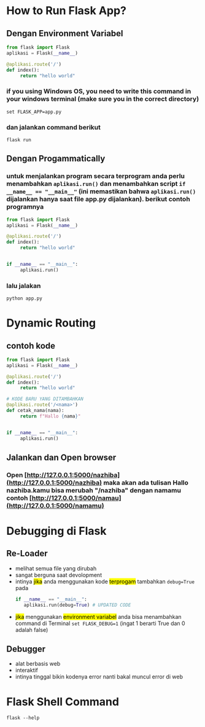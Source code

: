 # How to Run Flask App?
## Dengan Environment Variabel
```python
from flask import Flask
aplikasi = Flask(__name__)

@aplikasi.route('/')
def index():
     return "hello world"
```
### if you using Windows OS, you need to write this command in your windows terminal (make sure you in the correct directory)

```shell
set FLASK_APP=app.py
```

### dan jalankan command berikut

```shell
flask run
```

## Dengan Progammatically

### untuk menjalankan program secara terprogram anda perlu menambahkan ```aplikasi.run()``` dan menambahkan script ```if __name__ == "__main__"``` (ini memastikan bahwa ```aplikasi.run()``` dijalankan hanya saat file app.py dijalankan). berikut contoh programnya

```python
from flask import Flask
aplikasi = Flask(__name__)

@aplikasi.route('/')
def index():
     return "hello world"


if __name__ == "__main__":
     aplikasi.run()
```

### lalu jalakan

```python
python app.py
```

# Dynamic Routing

## contoh kode
```python
from flask import Flask
aplikasi = Flask(__name__)

@aplikasi.route('/')
def index():
     return "hello world"

# KODE BARU YANG DITAMBAHKAN
@aplikasi.route('/<nama>')
def cetak_nama(nama):
     return f"Hallo {nama}"


if __name__ == "__main__":
     aplikasi.run()
```

## Jalankan dan Open browser
### Open [http://127.0.0.1:5000/nazhiba](http://127.0.0.1:5000/nazhiba) maka akan ada tulisan Hallo nazhiba.kamu bisa merubah "/nazhiba" dengan namamu contoh [http://127.0.0.1:5000/namau](http://127.0.0.1:5000/namamu)

# Debugging di Flask

## Re-Loader
- melihat semua file yang dirubah
- sangat berguna saat devolopment
- intinya <mark>jika</mark> anda menggunakan kode <mark>terprogam</mark> tambahkan ```debug=True``` pada
  ```python
  if __name__ == "__main__":
     aplikasi.run(debug=True) # UPDATED CODE
  ```
- <mark>jika</mark> menggunakan <mark>environment variabel</mark> anda bisa menambahkan command di Terminal ```set FLASK_DEBUG=1``` (ingat 1 berarti True dan 0 adalah false)

## Debugger
- alat berbasis web
- interaktif
- intinya tinggal bikin kodenya error nanti bakal muncul error di web

# Flask Shell Command
```shell
flask --help
```




